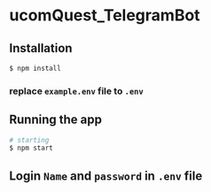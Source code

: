 # ucomQuest_TelegramBot

## Installation

```bash
$ npm install
```
###  replace `example.env` file to `.env`

## Running the app

```bash
# starting
$ npm start
```
## Login `Name` and `password` in `.env` file
